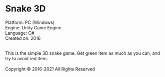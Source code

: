 # Snake 3D

Platform: PC (Windows)<br/>
Engine: Unity Game Engine<br/>
Language: C#<br/>
Created on: 2016<br/><br/>

This is the simple 3D snake game. Get green item as much as you can, and try to avoid red item.<br/><br/>
Copyright © 2016-2021 All Rights Reserved
